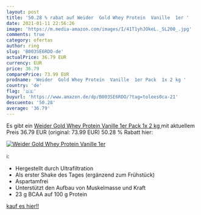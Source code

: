 ```yaml
---
layout: post
title: '50.28 % rabat auf Weider  Gold Whey Protein  Vanille  1er '
date: 2021-01-11 22:56:26
image: 'https://m.media-amazon.com/images/I/41T1yhJOkeL._SL200_.jpg'
comments: true
category: ofertas
author: ring
slug: 'B003SE6RDO-de'
actualPrice: 36.79 EUR
currency: EUR
price: 36.79
comparePrice: 73.99 EUR
prodname: 'Weider  Gold Whey Protein  Vanille  1er Pack  1x 2 kg '
country: 'de'
flag: '🇩🇪'
buyurl: 'https://www.amazon.de/dp/B003SE6RDO/?tag=tolees0ca-21'
descuento: '50.28'
average: '36.79'
---
```


Es gibt ein [Weider  Gold Whey Protein  Vanille  1er Pack  1x 2 kg ](https://www.amazon.de/dp/B003SE6RDO/?tag=tolees0ca-21) mit aktuellem Preis 36.79 EUR (original: 73.99 EUR) 50.28 % Rabatt hier:

[![Weider  Gold Whey Protein  Vanille  1er ](https://m.media-amazon.com/images/I/41T1yhJOkeL._SL200_.jpg)](https://www.amazon.de/dp/B003SE6RDO/?tag=tolees0ca-21)

ℹ️:

- Hergestellt durch Ultrafiltration
- Als erster Shake des Tages (ergänzend zum Frühstück)
- Aspartamfrei
- Unterstützt den Aufbau von Muskelmasse und Kraft
- 23 g BCAA auf 100 g Protein

[kauf es hier!!](https://www.amazon.de/dp/B003SE6RDO/?tag=tolees0ca-21)
